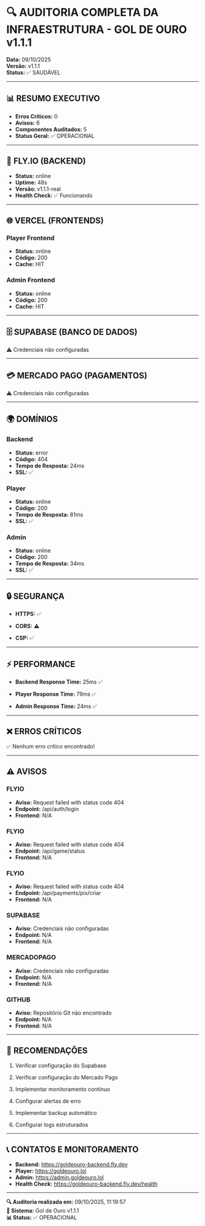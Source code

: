 # 🔍 AUDITORIA COMPLETA DA INFRAESTRUTURA - GOL DE OURO v1.1.1

**Data:** 09/10/2025  
**Versão:** v1.1.1  
**Status:** ✅ SAUDÁVEL

---

## 📊 RESUMO EXECUTIVO

- **Erros Críticos:** 0
- **Avisos:** 6
- **Componentes Auditados:** 5
- **Status Geral:** ✅ OPERACIONAL

---

## 🚀 FLY.IO (BACKEND)


- **Status:** online
- **Uptime:** 48s
- **Versão:** v1.1.1-real
- **Health Check:** ✅ Funcionando


---

## 🌐 VERCEL (FRONTENDS)

### Player Frontend

- **Status:** online
- **Código:** 200
- **Cache:** HIT


### Admin Frontend

- **Status:** online
- **Código:** 200
- **Cache:** HIT


---

## 🗄️ SUPABASE (BANCO DE DADOS)

⚠️ Credenciais não configuradas

---

## 💳 MERCADO PAGO (PAGAMENTOS)

⚠️ Credenciais não configuradas

---

## 🌍 DOMÍNIOS


### Backend
- **Status:** error
- **Código:** 404
- **Tempo de Resposta:** 24ms
- **SSL:** ✅

### Player
- **Status:** online
- **Código:** 200
- **Tempo de Resposta:** 81ms
- **SSL:** ✅

### Admin
- **Status:** online
- **Código:** 200
- **Tempo de Resposta:** 34ms
- **SSL:** ✅


---

## 🔒 SEGURANÇA


- **HTTPS:** ✅

- **CORS:** ⚠️

- **CSP:** ✅


---

## ⚡ PERFORMANCE


- **Backend Response Time:** 25ms ✅

- **Player Response Time:** 79ms ✅

- **Admin Response Time:** 24ms ✅


---

## ❌ ERROS CRÍTICOS

✅ Nenhum erro crítico encontrado!

---

## ⚠️ AVISOS


### FLYIO
- **Aviso:** Request failed with status code 404
- **Endpoint:** /api/auth/login
- **Frontend:** N/A

### FLYIO
- **Aviso:** Request failed with status code 404
- **Endpoint:** /api/game/status
- **Frontend:** N/A

### FLYIO
- **Aviso:** Request failed with status code 404
- **Endpoint:** /api/payments/pix/criar
- **Frontend:** N/A

### SUPABASE
- **Aviso:** Credenciais não configuradas
- **Endpoint:** N/A
- **Frontend:** N/A

### MERCADOPAGO
- **Aviso:** Credenciais não configuradas
- **Endpoint:** N/A
- **Frontend:** N/A

### GITHUB
- **Aviso:** Repositório Git não encontrado
- **Endpoint:** N/A
- **Frontend:** N/A


---

## 🎯 RECOMENDAÇÕES


1. Verificar configuração do Supabase

2. Verificar configuração do Mercado Pago

3. Implementar monitoramento contínuo

4. Configurar alertas de erro

5. Implementar backup automático

6. Configurar logs estruturados


---

## 📞 CONTATOS E MONITORAMENTO

- **Backend:** https://goldeouro-backend.fly.dev
- **Player:** https://goldeouro.lol
- **Admin:** https://admin.goldeouro.lol
- **Health Check:** https://goldeouro-backend.fly.dev/health

---

**🔍 Auditoria realizada em:** 09/10/2025, 11:19:57  
**🤖 Sistema:** Gol de Ouro v1.1.1  
**📊 Status:** ✅ OPERACIONAL
